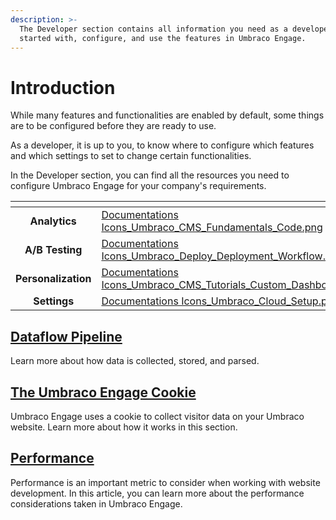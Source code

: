 ```yaml
---
description: >-
  The Developer section contains all information you need as a developer to get
  started with, configure, and use the features in Umbraco Engage.
---
```


# Introduction

While many features and functionalities are enabled by default, some things are to be configured before they are ready to use.

As a developer, it is up to you, to know where to configure which features and which settings to set to change certain functionalities.

In the Developer section, you can find all the resources you need to configure Umbraco Engage for your company's requirements.

<table data-card-size="large" data-view="cards"><thead><tr><th align="center"></th><th data-hidden data-card-cover data-type="files"></th><th data-hidden data-card-target data-type="content-ref"></th></tr></thead><tbody><tr><td align="center"><strong>Analytics</strong></td><td><a href="../../.gitbook/assets/Documentations Icons_Umbraco_CMS_Fundamentals_Code.png">Documentations Icons_Umbraco_CMS_Fundamentals_Code.png</a></td><td><a href="../analytics/">analytics</a></td></tr><tr><td align="center"><strong>A/B Testing</strong></td><td><a href="../../.gitbook/assets/Documentations Icons_Umbraco_Deploy_Deployment_Workflow.png">Documentations Icons_Umbraco_Deploy_Deployment_Workflow.png</a></td><td><a href="../ab-testing/">ab-testing</a></td></tr><tr><td align="center"><strong>Personalization</strong></td><td><a href="../../.gitbook/assets/Documentations Icons_Umbraco_CMS_Tutorials_Custom_Dashboard.png">Documentations Icons_Umbraco_CMS_Tutorials_Custom_Dashboard.png</a></td><td><a href="../personalization/">personalization</a></td></tr><tr><td align="center"><strong>Settings</strong></td><td><a href="../../.gitbook/assets/Documentations Icons_Umbraco_Cloud_Setup.png">Documentations Icons_Umbraco_Cloud_Setup.png</a></td><td><a href="../settings/">settings</a></td></tr></tbody></table>

## [Dataflow Pipeline](dataflow-pipeline/)

Learn more about how data is collected, stored, and parsed.

## [The Umbraco Engage Cookie](the-umbraco-engage-cookie/)

Umbraco Engage uses a cookie to collect visitor data on your Umbraco website. Learn more about how it works in this section.

## [Performance](performance.md)

Performance is an important metric to consider when working with website development. In this article, you can learn more about the performance considerations taken in Umbraco Engage.
